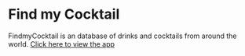 # Find my Cocktail
FindmyCocktail is an database of drinks and cocktails from around the world.
[Click here to  view  the app ](https://x3q8vt.csb.app/)
